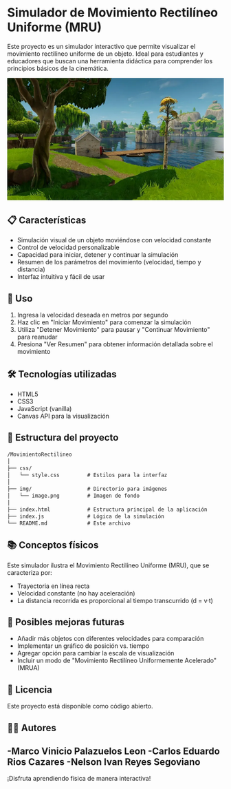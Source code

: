 # Simulador de Movimiento Rectilíneo Uniforme (MRU)

Este proyecto es un simulador interactivo que permite visualizar el movimiento rectilíneo uniforme de un objeto. Ideal para estudiantes y educadores que buscan una herramienta didáctica para comprender los principios básicos de la cinemática.

![Simulador MRU](./img/image.png)

## 📋 Características

- Simulación visual de un objeto moviéndose con velocidad constante
- Control de velocidad personalizable
- Capacidad para iniciar, detener y continuar la simulación
- Resumen de los parámetros del movimiento (velocidad, tiempo y distancia)
- Interfaz intuitiva y fácil de usar

## 🚀 Uso

1. Ingresa la velocidad deseada en metros por segundo
2. Haz clic en "Iniciar Movimiento" para comenzar la simulación
3. Utiliza "Detener Movimiento" para pausar y "Continuar Movimiento" para reanudar
4. Presiona "Ver Resumen" para obtener información detallada sobre el movimiento

## 🛠️ Tecnologías utilizadas

- HTML5
- CSS3
- JavaScript (vanilla)
- Canvas API para la visualización

## 🔧 Estructura del proyecto

```
/MovimientoRectilineo
│
├── css/
│   └── style.css         # Estilos para la interfaz
│
├── img/                  # Directorio para imágenes
│   └── image.png         # Imagen de fondo
│
├── index.html            # Estructura principal de la aplicación
├── index.js              # Lógica de la simulación
└── README.md             # Este archivo
```

## 📚 Conceptos físicos

Este simulador ilustra el Movimiento Rectilíneo Uniforme (MRU), que se caracteriza por:

- Trayectoria en línea recta
- Velocidad constante (no hay aceleración)
- La distancia recorrida es proporcional al tiempo transcurrido (d = v·t)

## 🧩 Posibles mejoras futuras

- Añadir más objetos con diferentes velocidades para comparación
- Implementar un gráfico de posición vs. tiempo
- Agregar opción para cambiar la escala de visualización
- Incluir un modo de "Movimiento Rectilíneo Uniformemente Acelerado" (MRUA)

## 📝 Licencia

Este proyecto está disponible como código abierto.

## 👨‍💻 Autores

-Marco Vinicio Palazuelos Leon
-Carlos Eduardo Rios Cazares
-Nelson Ivan Reyes Segoviano
---

¡Disfruta aprendiendo física de manera interactiva!
